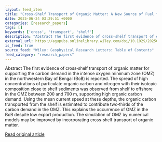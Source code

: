 ```yaml
---
layout: feed_item
title: "Cross‐Shelf Transport of Organic Matter: A New Source of Fuel for the Existence of Intense Oxygen Minimum Zone in the Bay of Bengal"
date: 2025-06-24 03:29:51 +0000
categories: [research_papers]
tags: []
keywords: ['cross', 'transport', 'shelf']
description: "Abstract The first evidence of cross‐shelf transport of organic matter for supporting the carbon demand in the intense oxygen minimum zone (OMZ) in the north..."
external_url: https://agupubs.onlinelibrary.wiley.com/doi/10.1029/2025GL114669?af=R
is_feed: true
source_feed: "Wiley: Geophysical Research Letters: Table of Contents"
feed_category: "research_papers"
---
```


Abstract The first evidence of cross‐shelf transport of organic matter for supporting the carbon demand in the intense oxygen minimum zone (OMZ) in the northwestern Bay of Bengal (BoB) is reported. The spread of high concentrations of particulate organic carbon and nitrogen with their isotopic composition close to shelf sediments was observed from shelf to offshore in the OMZ between 200 and 700 m, supporting high organic carbon demand. Using the mean current speed at these depths, the organic carbon transported from the shelf is estimated to contribute two‐thirds of the carbon demand in the OMZ. This explains the occurrence of OMZ in the BoB despite low export production. The simulation of OMZ by numerical models may be improved by incorporating cross‐shelf transport of organic matter.

[Read original article](https://agupubs.onlinelibrary.wiley.com/doi/10.1029/2025GL114669?af=R)
